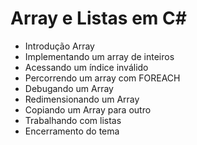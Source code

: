 ﻿# Array e Listas em C#

- Introdução Array
- Implementando um array de inteiros
- Acessando um índice inválido
- Percorrendo um array com FOREACH
- Debugando um Array
- Redimensionando um Array
- Copiando um Array para outro
- Trabalhando com listas
- Encerramento do tema